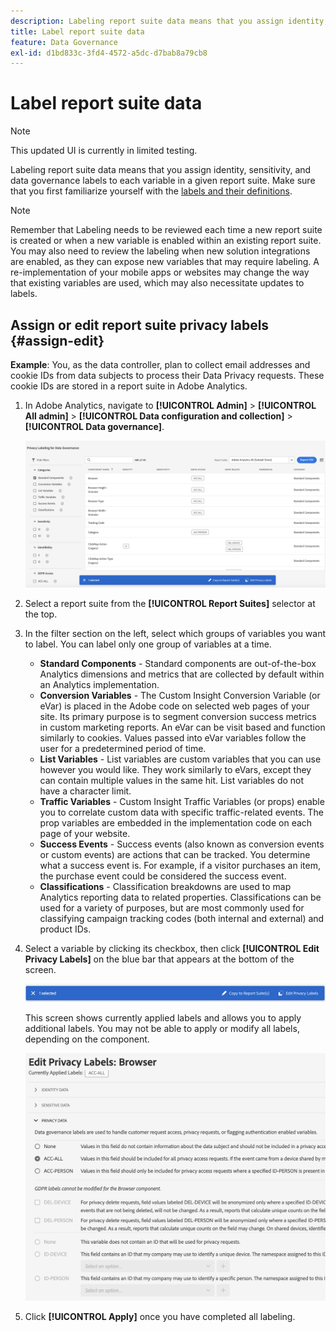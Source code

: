 ```yaml
---
description: Labeling report suite data means that you assign identity, sensitivity, and data governance labels to each variable in a given report suite.
title: Label report suite data
feature: Data Governance
exl-id: d1bd833c-3fd4-4572-a5dc-d7bab8a79cb8
---
```

# Label report suite data

>[!NOTE]
>
>This updated UI is currently in limited testing.

Labeling report suite data means that you assign identity, sensitivity, and data governance labels to each variable in a given report suite. Make sure that you first familiarize yourself with the [labels and their definitions](/help/admin/c-data-governance/data-labeling/gdpr-labels.md).

>[!NOTE]
>
>Remember that Labeling needs to be reviewed each time a new report suite is created or when a new variable is enabled within an existing report suite. You may also need to review the labeling when new solution integrations are enabled, as they can expose new variables that may require labeling. A re-implementation of your mobile apps or websites may change the way that existing variables are used, which may also necessitate updates to labels.

## Assign or edit report suite privacy labels {#assign-edit}

**Example**: You, as the data controller, plan to collect email addresses and cookie IDs from data subjects to process their Data Privacy requests. These cookie IDs are stored in a report suite in Adobe Analytics.

1. In Adobe Analytics, navigate to **[!UICONTROL Admin]** > **[!UICONTROL All admin]** > **[!UICONTROL Data configuration and collection]** > **[!UICONTROL Data governance]**.

   ![Privacy labeling](assets/privacy_rs_settings.png)

1. Select a report suite from the **[!UICONTROL Report Suites]** selector at the top. 

1. In the filter section on the left, select which groups of variables you want to label. You can label only one group of variables at a time.

   * **Standard Components** - Standard components are out-of-the-box Analytics dimensions and metrics that are collected by default within an Analytics implementation.
   * **Conversion Variables** - The Custom Insight Conversion Variable (or eVar) is placed in the Adobe code on selected web pages of your site. Its primary purpose is to segment conversion success metrics in custom marketing reports. An eVar can be visit based and function similarly to cookies. Values passed into eVar variables follow the user for a predetermined period of time.
   * **List Variables** - List variables are custom variables that you can use however you would like. They work similarly to eVars, except they can contain multiple values in the same hit. List variables do not have a character limit.
   * **Traffic Variables** - Custom Insight Traffic Variables (or props) enable you to correlate custom data with specific traffic-related events. The prop variables are embedded in the implementation code on each page of your website.
   * **Success Events** - Success events (also known as conversion events or custom events) are actions that can be tracked. You determine what a success event is. For example, if a visitor purchases an item, the purchase event could be considered the success event.
   * **Classifications** - Classification breakdowns are used to map Analytics reporting data to related properties. Classifications can be used for a variety of purposes, but are most commonly used for classifying campaign tracking codes (both internal and external) and product IDs.

1. Select a variable by clicking its checkbox, then click **[!UICONTROL Edit Privacy Labels]** on the blue bar that appears at the bottom of the screen.

   ![Edit](assets/edit-label.png)

   This screen shows currently applied labels and allows you to apply additional labels. You may not be able to apply or modify all labels, depending on the component.

   ![Applied labels](assets/edit-labels2.png)

1. Click **[!UICONTROL Apply]** once you have completed all labeling.

